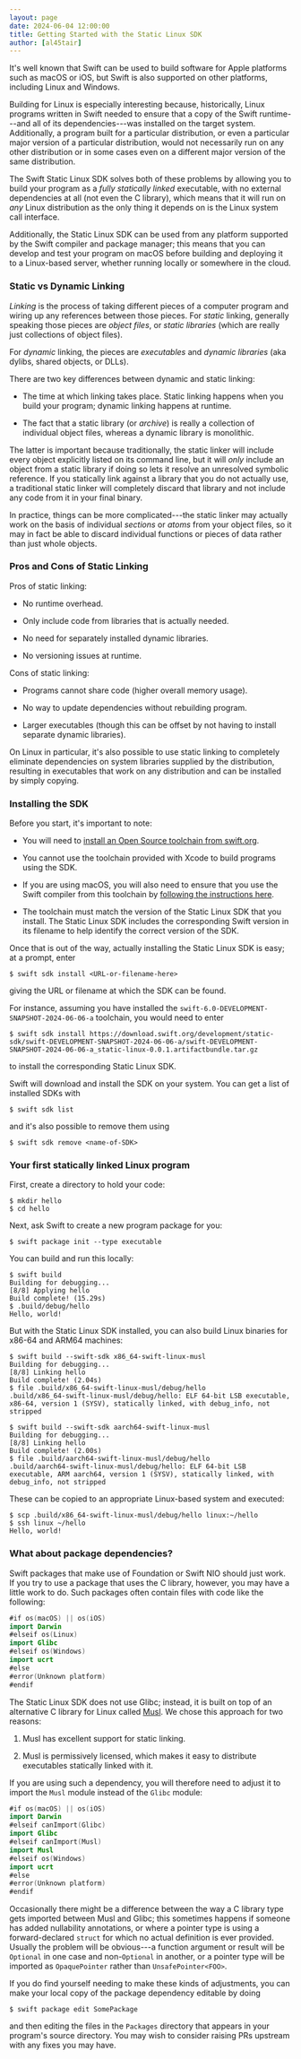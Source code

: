 ```yaml
---
layout: page
date: 2024-06-04 12:00:00
title: Getting Started with the Static Linux SDK
author: [al45tair]
---
```


It's well known that Swift can be used to build software for Apple
platforms such as macOS or iOS, but Swift is also supported on other
platforms, including Linux and Windows.

Building for Linux is especially interesting because, historically,
Linux programs written in Swift needed to ensure that a copy of the
Swift runtime---and all of its dependencies---was installed on the
target system.  Additionally, a program built for a particular
distribution, or even a particular major version of a particular
distribution, would not necessarily run on any other distribution or
in some cases even on a different major version of the same
distribution.

The Swift Static Linux SDK solves both of these problems by allowing
you to build your program as a _fully statically linked_ executable,
with no external dependencies at all (not even the C library), which
means that it will run on _any_ Linux distribution as the only thing
it depends on is the Linux system call interface.

Additionally, the Static Linux SDK can be used from any platform
supported by the Swift compiler and package manager; this means that
you can develop and test your program on macOS before building and
deploying it to a Linux-based server, whether running locally or
somewhere in the cloud.

### Static vs Dynamic Linking

_Linking_ is the process of taking different pieces of a computer
program and wiring up any references between those pieces.  For
_static_ linking, generally speaking those pieces are _object files_,
or _static libraries_ (which are really just collections of object
files).

For _dynamic_ linking, the pieces are _executables_ and _dynamic
libraries_ (aka dylibs, shared objects, or DLLs).

There are two key differences between dynamic and static linking:

* The time at which linking takes place.  Static linking happens when
  you build your program; dynamic linking happens at runtime.

* The fact that a static library (or _archive_) is really a collection
  of individual object files, whereas a dynamic library is monolithic.

The latter is important because traditionally, the static linker will
include every object explicitly listed on its command line, but it
will _only_ include an object from a static library if doing so lets
it resolve an unresolved symbolic reference.  If you statically link
against a library that you do not actually use, a traditional static
linker will completely discard that library and not include any code
from it in your final binary.

In practice, things can be more complicated---the static linker may
actually work on the basis of individual _sections_ or _atoms_ from
your object files, so it may in fact be able to discard individual
functions or pieces of data rather than just whole objects.

### Pros and Cons of Static Linking

Pros of static linking:

* No runtime overhead.

* Only include code from libraries that is actually needed.

* No need for separately installed dynamic libraries.

* No versioning issues at runtime.

Cons of static linking:

* Programs cannot share code (higher overall memory usage).

* No way to update dependencies without rebuilding program.

* Larger executables (though this can be offset by not having to
  install separate dynamic libraries).

On Linux in particular, it's also possible to use static linking to
completely eliminate dependencies on system libraries supplied by the
distribution, resulting in executables that work on any distribution
and can be installed by simply copying.

### Installing the SDK

Before you start, it's important to note:

* You will need to [install an Open Source toolchain from
  swift.org](/install/).

* You cannot use the toolchain provided with Xcode to build programs
  using the SDK.

* If you are using macOS, you will also need to ensure that you use
  the Swift compiler from this toolchain by [following the
  instructions
  here](/install/macos/package_installer/).

* The toolchain must match the version of the Static Linux SDK that
  you install.  The Static Linux SDK includes the corresponding Swift
  version in its filename to help identify the correct version of the
  SDK.

Once that is out of the way, actually installing the Static Linux SDK
is easy; at a prompt, enter

```console
$ swift sdk install <URL-or-filename-here>
```

giving the URL or filename at which the SDK can be found.

For instance, assuming you have installed the
`swift-6.0-DEVELOPMENT-SNAPSHOT-2024-06-06-a` toolchain, you would
need to enter

```console
$ swift sdk install https://download.swift.org/development/static-sdk/swift-DEVELOPMENT-SNAPSHOT-2024-06-06-a/swift-DEVELOPMENT-SNAPSHOT-2024-06-06-a_static-linux-0.0.1.artifactbundle.tar.gz
```

to install the corresponding Static Linux SDK.

Swift will download and install the SDK on your system.  You can get a
list of installed SDKs with

```console
$ swift sdk list
```

and it's also possible to remove them using

```console
$ swift sdk remove <name-of-SDK>
```

### Your first statically linked Linux program

First, create a directory to hold your code:

```console
$ mkdir hello
$ cd hello
```

Next, ask Swift to create a new program package for you:

```console
$ swift package init --type executable
```

You can build and run this locally:

```console
$ swift build
Building for debugging...
[8/8] Applying hello
Build complete! (15.29s)
$ .build/debug/hello
Hello, world!
```

But with the Static Linux SDK installed, you can also build Linux
binaries for x86-64 and ARM64 machines:

```console
$ swift build --swift-sdk x86_64-swift-linux-musl
Building for debugging...
[8/8] Linking hello
Build complete! (2.04s)
$ file .build/x86_64-swift-linux-musl/debug/hello
.build/x86_64-swift-linux-musl/debug/hello: ELF 64-bit LSB executable, x86-64, version 1 (SYSV), statically linked, with debug_info, not stripped
```

```console
$ swift build --swift-sdk aarch64-swift-linux-musl
Building for debugging...
[8/8] Linking hello
Build complete! (2.00s)
$ file .build/aarch64-swift-linux-musl/debug/hello
.build/aarch64-swift-linux-musl/debug/hello: ELF 64-bit LSB executable, ARM aarch64, version 1 (SYSV), statically linked, with debug_info, not stripped
```

These can be copied to an appropriate Linux-based system and executed:

```console
$ scp .build/x86_64-swift-linux-musl/debug/hello linux:~/hello
$ ssh linux ~/hello
Hello, world!
```

### What about package dependencies?

Swift packages that make use of Foundation or Swift NIO should just
work.  If you try to use a package that uses the C library, however,
you may have a little work to do.  Such packages often contain files
with code like the following:

```swift
#if os(macOS) || os(iOS)
import Darwin
#elseif os(Linux)
import Glibc
#elseif os(Windows)
import ucrt
#else
#error(Unknown platform)
#endif
```

The Static Linux SDK does not use Glibc; instead, it is built on top
of an alternative C library for Linux called
[Musl](https://musl-libc.org).  We chose this approach for two
reasons:

1. Musl has excellent support for static linking.

2. Musl is permissively licensed, which makes it easy to distribute
   executables statically linked with it.

If you are using such a dependency, you will therefore need to adjust
it to import the `Musl` module instead of the `Glibc` module:

```swift
#if os(macOS) || os(iOS)
import Darwin
#elseif canImport(Glibc)
import Glibc
#elseif canImport(Musl)
import Musl
#elseif os(Windows)
import ucrt
#else
#error(Unknown platform)
#endif
```

Occasionally there might be a difference between the way a C library
type gets imported between Musl and Glibc; this sometimes happens if
someone has added nullability annotations, or where a pointer type is
using a forward-declared `struct` for which no actual definition is
ever provided.  Usually the problem will be obvious---a function
argument or result will be `Optional` in one case and non-`Optional`
in another, or a pointer type will be imported as `OpaquePointer`
rather than `UnsafePointer<FOO>`.

If you do find yourself needing to make these kinds of adjustments,
you can make your local copy of the package dependency editable by
doing

```console
$ swift package edit SomePackage
```

and then editing the files in the `Packages` directory that appears in
your program's source directory.  You may wish to consider raising PRs
upstream with any fixes you may have.

